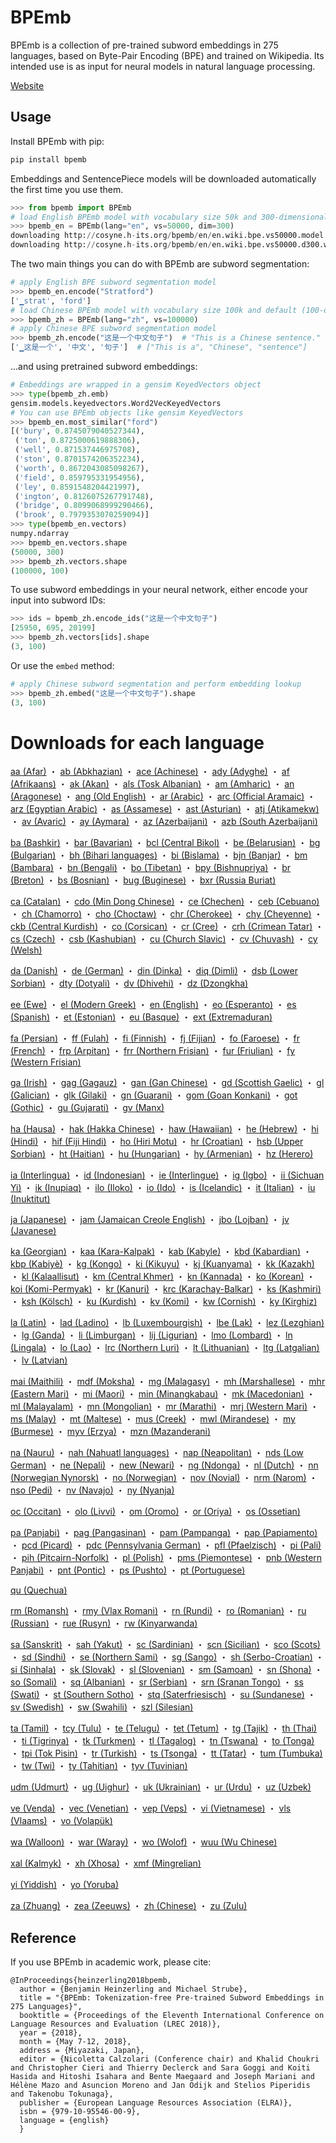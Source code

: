 # BPEmb

BPEmb is a collection of pre-trained subword embeddings in 275 languages, based on Byte-Pair Encoding (BPE) and trained on Wikipedia. Its intended use is as input for neural models in natural language processing.

[Website](http://cosyne.h-its.org/bpemb)

## Usage

Install BPEmb with pip:

```bash
pip install bpemb
```

Embeddings and SentencePiece models will be downloaded automatically the first time you use them.

```python
>>> from bpemb import BPEmb
# load English BPEmb model with vocabulary size 50k and 300-dimensional embeddings
>>> bpemb_en = BPEmb(lang="en", vs=50000, dim=300)
downloading http://cosyne.h-its.org/bpemb/en/en.wiki.bpe.vs50000.model
downloading http://cosyne.h-its.org/bpemb/en/en.wiki.bpe.vs50000.d300.w2v.bin.tar.gz
```

The two main things you can do with BPEmb are subword segmentation:
```python
# apply English BPE subword segmentation model
>>> bpemb_en.encode("Stratford")
['▁strat', 'ford']
# load Chinese BPEmb model with vocabulary size 100k and default (100-dim) embeddings
>>> bpemb_zh = BPEmb(lang="zh", vs=100000)
# apply Chinese BPE subword segmentation model
>>> bpemb_zh.encode("这是一个中文句子")  # "This is a Chinese sentence."
['▁这是一个', '中文', '句子']  # ["This is a", "Chinese", "sentence"]
```

...and using pretrained subword embeddings:
```python
# Embeddings are wrapped in a gensim KeyedVectors object
>>> type(bpemb_zh.emb)
gensim.models.keyedvectors.Word2VecKeyedVectors
# You can use BPEmb objects like gensim KeyedVectors
>>> bpemb_en.most_similar("ford")
[('bury', 0.8745079040527344),
 ('ton', 0.8725000619888306),
 ('well', 0.871537446975708),
 ('ston', 0.8701574206352234),
 ('worth', 0.8672043085098267),
 ('field', 0.859795331954956),
 ('ley', 0.8591548204421997),
 ('ington', 0.8126075267791748),
 ('bridge', 0.8099068999290466),
 ('brook', 0.7979353070259094)]
>>> type(bpemb_en.vectors)
numpy.ndarray
>>> bpemb_en.vectors.shape
(50000, 300)
>>> bpemb_zh.vectors.shape
(100000, 100)
```

To use subword embeddings in your neural network, either encode your input into subword IDs:
```python
>>> ids = bpemb_zh.encode_ids("这是一个中文句子")
[25950, 695, 20199]
>>> bpemb_zh.vectors[ids].shape
(3, 100)
```

Or use the `embed` method:
```python
# apply Chinese subword segmentation and perform embedding lookup
>>> bpemb_zh.embed("这是一个中文句子").shape
(3, 100)
```

# Downloads for each language

[aa (Afar)](http://cosyne.h-its.org/bpemb/aa) ・ 
[ab (Abkhazian)](http://cosyne.h-its.org/bpemb/ab) ・ 
[ace (Achinese)](http://cosyne.h-its.org/bpemb/ace) ・ 
[ady (Adyghe)](http://cosyne.h-its.org/bpemb/ady) ・ 
[af (Afrikaans)](http://cosyne.h-its.org/bpemb/af) ・ 
[ak (Akan)](http://cosyne.h-its.org/bpemb/ak) ・ 
[als (Tosk Albanian)](http://cosyne.h-its.org/bpemb/als) ・ 
[am (Amharic)](http://cosyne.h-its.org/bpemb/am) ・ 
[an (Aragonese)](http://cosyne.h-its.org/bpemb/an) ・ 
[ang (Old English)](http://cosyne.h-its.org/bpemb/ang) ・ 
[ar (Arabic)](http://cosyne.h-its.org/bpemb/ar) ・ 
[arc (Official Aramaic)](http://cosyne.h-its.org/bpemb/arc) ・ 
[arz (Egyptian Arabic)](http://cosyne.h-its.org/bpemb/arz) ・ 
[as (Assamese)](http://cosyne.h-its.org/bpemb/as) ・ 
[ast (Asturian)](http://cosyne.h-its.org/bpemb/ast) ・ 
[atj (Atikamekw)](http://cosyne.h-its.org/bpemb/atj) ・ 
[av (Avaric)](http://cosyne.h-its.org/bpemb/av) ・ 
[ay (Aymara)](http://cosyne.h-its.org/bpemb/ay) ・ 
[az (Azerbaijani)](http://cosyne.h-its.org/bpemb/az) ・ 
[azb (South Azerbaijani)](http://cosyne.h-its.org/bpemb/azb)

[ba (Bashkir)](http://cosyne.h-its.org/bpemb/ba) ・ 
[bar (Bavarian)](http://cosyne.h-its.org/bpemb/bar) ・ 
[bcl (Central Bikol)](http://cosyne.h-its.org/bpemb/bcl) ・ 
[be (Belarusian)](http://cosyne.h-its.org/bpemb/be) ・ 
[bg (Bulgarian)](http://cosyne.h-its.org/bpemb/bg) ・ 
[bh (Bihari languages)](http://cosyne.h-its.org/bpemb/bh) ・ 
[bi (Bislama)](http://cosyne.h-its.org/bpemb/bi) ・ 
[bjn (Banjar)](http://cosyne.h-its.org/bpemb/bjn) ・ 
[bm (Bambara)](http://cosyne.h-its.org/bpemb/bm) ・ 
[bn (Bengali)](http://cosyne.h-its.org/bpemb/bn) ・ 
[bo (Tibetan)](http://cosyne.h-its.org/bpemb/bo) ・ 
[bpy (Bishnupriya)](http://cosyne.h-its.org/bpemb/bpy) ・ 
[br (Breton)](http://cosyne.h-its.org/bpemb/br) ・ 
[bs (Bosnian)](http://cosyne.h-its.org/bpemb/bs) ・ 
[bug (Buginese)](http://cosyne.h-its.org/bpemb/bug) ・ 
[bxr (Russia Buriat)](http://cosyne.h-its.org/bpemb/bxr)

[ca (Catalan)](http://cosyne.h-its.org/bpemb/ca) ・ 
[cdo (Min Dong Chinese)](http://cosyne.h-its.org/bpemb/cdo) ・ 
[ce (Chechen)](http://cosyne.h-its.org/bpemb/ce) ・ 
[ceb (Cebuano)](http://cosyne.h-its.org/bpemb/ceb) ・ 
[ch (Chamorro)](http://cosyne.h-its.org/bpemb/ch) ・ 
[cho (Choctaw)](http://cosyne.h-its.org/bpemb/cho) ・ 
[chr (Cherokee)](http://cosyne.h-its.org/bpemb/chr) ・ 
[chy (Cheyenne)](http://cosyne.h-its.org/bpemb/chy) ・ 
[ckb (Central Kurdish)](http://cosyne.h-its.org/bpemb/ckb) ・ 
[co (Corsican)](http://cosyne.h-its.org/bpemb/co) ・ 
[cr (Cree)](http://cosyne.h-its.org/bpemb/cr) ・ 
[crh (Crimean Tatar)](http://cosyne.h-its.org/bpemb/crh) ・ 
[cs (Czech)](http://cosyne.h-its.org/bpemb/cs) ・ 
[csb (Kashubian)](http://cosyne.h-its.org/bpemb/csb) ・ 
[cu (Church Slavic)](http://cosyne.h-its.org/bpemb/cu) ・ 
[cv (Chuvash)](http://cosyne.h-its.org/bpemb/cv) ・ 
[cy (Welsh)](http://cosyne.h-its.org/bpemb/cy)

[da (Danish)](http://cosyne.h-its.org/bpemb/da) ・ 
[de (German)](http://cosyne.h-its.org/bpemb/de) ・ 
[din (Dinka)](http://cosyne.h-its.org/bpemb/din) ・ 
[diq (Dimli)](http://cosyne.h-its.org/bpemb/diq) ・ 
[dsb (Lower Sorbian)](http://cosyne.h-its.org/bpemb/dsb) ・ 
[dty (Dotyali)](http://cosyne.h-its.org/bpemb/dty) ・ 
[dv (Dhivehi)](http://cosyne.h-its.org/bpemb/dv) ・ 
[dz (Dzongkha)](http://cosyne.h-its.org/bpemb/dz)

[ee (Ewe)](http://cosyne.h-its.org/bpemb/ee) ・ 
[el (Modern Greek)](http://cosyne.h-its.org/bpemb/el) ・ 
[en (English)](http://cosyne.h-its.org/bpemb/en) ・ 
[eo (Esperanto)](http://cosyne.h-its.org/bpemb/eo) ・ 
[es (Spanish)](http://cosyne.h-its.org/bpemb/es) ・ 
[et (Estonian)](http://cosyne.h-its.org/bpemb/et) ・ 
[eu (Basque)](http://cosyne.h-its.org/bpemb/eu) ・ 
[ext (Extremaduran)](http://cosyne.h-its.org/bpemb/ext)

[fa (Persian)](http://cosyne.h-its.org/bpemb/fa) ・ 
[ff (Fulah)](http://cosyne.h-its.org/bpemb/ff) ・ 
[fi (Finnish)](http://cosyne.h-its.org/bpemb/fi) ・ 
[fj (Fijian)](http://cosyne.h-its.org/bpemb/fj) ・ 
[fo (Faroese)](http://cosyne.h-its.org/bpemb/fo) ・ 
[fr (French)](http://cosyne.h-its.org/bpemb/fr) ・ 
[frp (Arpitan)](http://cosyne.h-its.org/bpemb/frp) ・ 
[frr (Northern Frisian)](http://cosyne.h-its.org/bpemb/frr) ・ 
[fur (Friulian)](http://cosyne.h-its.org/bpemb/fur) ・ 
[fy (Western Frisian)](http://cosyne.h-its.org/bpemb/fy)

[ga (Irish)](http://cosyne.h-its.org/bpemb/ga) ・ 
[gag (Gagauz)](http://cosyne.h-its.org/bpemb/gag) ・ 
[gan (Gan Chinese)](http://cosyne.h-its.org/bpemb/gan) ・ 
[gd (Scottish Gaelic)](http://cosyne.h-its.org/bpemb/gd) ・ 
[gl (Galician)](http://cosyne.h-its.org/bpemb/gl) ・ 
[glk (Gilaki)](http://cosyne.h-its.org/bpemb/glk) ・ 
[gn (Guarani)](http://cosyne.h-its.org/bpemb/gn) ・ 
[gom (Goan Konkani)](http://cosyne.h-its.org/bpemb/gom) ・ 
[got (Gothic)](http://cosyne.h-its.org/bpemb/got) ・ 
[gu (Gujarati)](http://cosyne.h-its.org/bpemb/gu) ・ 
[gv (Manx)](http://cosyne.h-its.org/bpemb/gv)

[ha (Hausa)](http://cosyne.h-its.org/bpemb/ha) ・ 
[hak (Hakka Chinese)](http://cosyne.h-its.org/bpemb/hak) ・ 
[haw (Hawaiian)](http://cosyne.h-its.org/bpemb/haw) ・ 
[he (Hebrew)](http://cosyne.h-its.org/bpemb/he) ・ 
[hi (Hindi)](http://cosyne.h-its.org/bpemb/hi) ・ 
[hif (Fiji Hindi)](http://cosyne.h-its.org/bpemb/hif) ・ 
[ho (Hiri Motu)](http://cosyne.h-its.org/bpemb/ho) ・ 
[hr (Croatian)](http://cosyne.h-its.org/bpemb/hr) ・ 
[hsb (Upper Sorbian)](http://cosyne.h-its.org/bpemb/hsb) ・ 
[ht (Haitian)](http://cosyne.h-its.org/bpemb/ht) ・ 
[hu (Hungarian)](http://cosyne.h-its.org/bpemb/hu) ・ 
[hy (Armenian)](http://cosyne.h-its.org/bpemb/hy) ・ 
[hz (Herero)](http://cosyne.h-its.org/bpemb/hz)

[ia (Interlingua)](http://cosyne.h-its.org/bpemb/ia) ・ 
[id (Indonesian)](http://cosyne.h-its.org/bpemb/id) ・ 
[ie (Interlingue)](http://cosyne.h-its.org/bpemb/ie) ・ 
[ig (Igbo)](http://cosyne.h-its.org/bpemb/ig) ・ 
[ii (Sichuan Yi)](http://cosyne.h-its.org/bpemb/ii) ・ 
[ik (Inupiaq)](http://cosyne.h-its.org/bpemb/ik) ・ 
[ilo (Iloko)](http://cosyne.h-its.org/bpemb/ilo) ・ 
[io (Ido)](http://cosyne.h-its.org/bpemb/io) ・ 
[is (Icelandic)](http://cosyne.h-its.org/bpemb/is) ・ 
[it (Italian)](http://cosyne.h-its.org/bpemb/it) ・ 
[iu (Inuktitut)](http://cosyne.h-its.org/bpemb/iu)

[ja (Japanese)](http://cosyne.h-its.org/bpemb/ja) ・ 
[jam (Jamaican Creole English)](http://cosyne.h-its.org/bpemb/jam) ・ 
[jbo (Lojban)](http://cosyne.h-its.org/bpemb/jbo) ・ 
[jv (Javanese)](http://cosyne.h-its.org/bpemb/jv)

[ka (Georgian)](http://cosyne.h-its.org/bpemb/ka) ・ 
[kaa (Kara-Kalpak)](http://cosyne.h-its.org/bpemb/kaa) ・ 
[kab (Kabyle)](http://cosyne.h-its.org/bpemb/kab) ・ 
[kbd (Kabardian)](http://cosyne.h-its.org/bpemb/kbd) ・ 
[kbp (Kabiyè)](http://cosyne.h-its.org/bpemb/kbp) ・ 
[kg (Kongo)](http://cosyne.h-its.org/bpemb/kg) ・ 
[ki (Kikuyu)](http://cosyne.h-its.org/bpemb/ki) ・ 
[kj (Kuanyama)](http://cosyne.h-its.org/bpemb/kj) ・ 
[kk (Kazakh)](http://cosyne.h-its.org/bpemb/kk) ・ 
[kl (Kalaallisut)](http://cosyne.h-its.org/bpemb/kl) ・ 
[km (Central Khmer)](http://cosyne.h-its.org/bpemb/km) ・ 
[kn (Kannada)](http://cosyne.h-its.org/bpemb/kn) ・ 
[ko (Korean)](http://cosyne.h-its.org/bpemb/ko) ・ 
[koi (Komi-Permyak)](http://cosyne.h-its.org/bpemb/koi) ・ 
[kr (Kanuri)](http://cosyne.h-its.org/bpemb/kr) ・ 
[krc (Karachay-Balkar)](http://cosyne.h-its.org/bpemb/krc) ・ 
[ks (Kashmiri)](http://cosyne.h-its.org/bpemb/ks) ・ 
[ksh (Kölsch)](http://cosyne.h-its.org/bpemb/ksh) ・ 
[ku (Kurdish)](http://cosyne.h-its.org/bpemb/ku) ・ 
[kv (Komi)](http://cosyne.h-its.org/bpemb/kv) ・ 
[kw (Cornish)](http://cosyne.h-its.org/bpemb/kw) ・ 
[ky (Kirghiz)](http://cosyne.h-its.org/bpemb/ky)

[la (Latin)](http://cosyne.h-its.org/bpemb/la) ・ 
[lad (Ladino)](http://cosyne.h-its.org/bpemb/lad) ・ 
[lb (Luxembourgish)](http://cosyne.h-its.org/bpemb/lb) ・ 
[lbe (Lak)](http://cosyne.h-its.org/bpemb/lbe) ・ 
[lez (Lezghian)](http://cosyne.h-its.org/bpemb/lez) ・ 
[lg (Ganda)](http://cosyne.h-its.org/bpemb/lg) ・ 
[li (Limburgan)](http://cosyne.h-its.org/bpemb/li) ・ 
[lij (Ligurian)](http://cosyne.h-its.org/bpemb/lij) ・ 
[lmo (Lombard)](http://cosyne.h-its.org/bpemb/lmo) ・ 
[ln (Lingala)](http://cosyne.h-its.org/bpemb/ln) ・ 
[lo (Lao)](http://cosyne.h-its.org/bpemb/lo) ・ 
[lrc (Northern Luri)](http://cosyne.h-its.org/bpemb/lrc) ・ 
[lt (Lithuanian)](http://cosyne.h-its.org/bpemb/lt) ・ 
[ltg (Latgalian)](http://cosyne.h-its.org/bpemb/ltg) ・ 
[lv (Latvian)](http://cosyne.h-its.org/bpemb/lv)

[mai (Maithili)](http://cosyne.h-its.org/bpemb/mai) ・ 
[mdf (Moksha)](http://cosyne.h-its.org/bpemb/mdf) ・ 
[mg (Malagasy)](http://cosyne.h-its.org/bpemb/mg) ・ 
[mh (Marshallese)](http://cosyne.h-its.org/bpemb/mh) ・ 
[mhr (Eastern Mari)](http://cosyne.h-its.org/bpemb/mhr) ・ 
[mi (Maori)](http://cosyne.h-its.org/bpemb/mi) ・ 
[min (Minangkabau)](http://cosyne.h-its.org/bpemb/min) ・ 
[mk (Macedonian)](http://cosyne.h-its.org/bpemb/mk) ・ 
[ml (Malayalam)](http://cosyne.h-its.org/bpemb/ml) ・ 
[mn (Mongolian)](http://cosyne.h-its.org/bpemb/mn) ・ 
[mr (Marathi)](http://cosyne.h-its.org/bpemb/mr) ・ 
[mrj (Western Mari)](http://cosyne.h-its.org/bpemb/mrj) ・ 
[ms (Malay)](http://cosyne.h-its.org/bpemb/ms) ・ 
[mt (Maltese)](http://cosyne.h-its.org/bpemb/mt) ・ 
[mus (Creek)](http://cosyne.h-its.org/bpemb/mus) ・ 
[mwl (Mirandese)](http://cosyne.h-its.org/bpemb/mwl) ・ 
[my (Burmese)](http://cosyne.h-its.org/bpemb/my) ・ 
[myv (Erzya)](http://cosyne.h-its.org/bpemb/myv) ・ 
[mzn (Mazanderani)](http://cosyne.h-its.org/bpemb/mzn)

[na (Nauru)](http://cosyne.h-its.org/bpemb/na) ・ 
[nah (Nahuatl languages)](http://cosyne.h-its.org/bpemb/nah) ・ 
[nap (Neapolitan)](http://cosyne.h-its.org/bpemb/nap) ・ 
[nds (Low German)](http://cosyne.h-its.org/bpemb/nds) ・ 
[ne (Nepali)](http://cosyne.h-its.org/bpemb/ne) ・ 
[new (Newari)](http://cosyne.h-its.org/bpemb/new) ・ 
[ng (Ndonga)](http://cosyne.h-its.org/bpemb/ng) ・ 
[nl (Dutch)](http://cosyne.h-its.org/bpemb/nl) ・ 
[nn (Norwegian Nynorsk)](http://cosyne.h-its.org/bpemb/nn) ・ 
[no (Norwegian)](http://cosyne.h-its.org/bpemb/no) ・ 
[nov (Novial)](http://cosyne.h-its.org/bpemb/nov) ・ 
[nrm (Narom)](http://cosyne.h-its.org/bpemb/nrm) ・ 
[nso (Pedi)](http://cosyne.h-its.org/bpemb/nso) ・ 
[nv (Navajo)](http://cosyne.h-its.org/bpemb/nv) ・ 
[ny (Nyanja)](http://cosyne.h-its.org/bpemb/ny)

[oc (Occitan)](http://cosyne.h-its.org/bpemb/oc) ・ 
[olo (Livvi)](http://cosyne.h-its.org/bpemb/olo) ・ 
[om (Oromo)](http://cosyne.h-its.org/bpemb/om) ・ 
[or (Oriya)](http://cosyne.h-its.org/bpemb/or) ・ 
[os (Ossetian)](http://cosyne.h-its.org/bpemb/os)

[pa (Panjabi)](http://cosyne.h-its.org/bpemb/pa) ・ 
[pag (Pangasinan)](http://cosyne.h-its.org/bpemb/pag) ・ 
[pam (Pampanga)](http://cosyne.h-its.org/bpemb/pam) ・ 
[pap (Papiamento)](http://cosyne.h-its.org/bpemb/pap) ・ 
[pcd (Picard)](http://cosyne.h-its.org/bpemb/pcd) ・ 
[pdc (Pennsylvania German)](http://cosyne.h-its.org/bpemb/pdc) ・ 
[pfl (Pfaelzisch)](http://cosyne.h-its.org/bpemb/pfl) ・ 
[pi (Pali)](http://cosyne.h-its.org/bpemb/pi) ・ 
[pih (Pitcairn-Norfolk)](http://cosyne.h-its.org/bpemb/pih) ・ 
[pl (Polish)](http://cosyne.h-its.org/bpemb/pl) ・ 
[pms (Piemontese)](http://cosyne.h-its.org/bpemb/pms) ・ 
[pnb (Western Panjabi)](http://cosyne.h-its.org/bpemb/pnb) ・ 
[pnt (Pontic)](http://cosyne.h-its.org/bpemb/pnt) ・ 
[ps (Pushto)](http://cosyne.h-its.org/bpemb/ps) ・ 
[pt (Portuguese)](http://cosyne.h-its.org/bpemb/pt)

[qu (Quechua)](http://cosyne.h-its.org/bpemb/qu)

[rm (Romansh)](http://cosyne.h-its.org/bpemb/rm) ・ 
[rmy (Vlax Romani)](http://cosyne.h-its.org/bpemb/rmy) ・ 
[rn (Rundi)](http://cosyne.h-its.org/bpemb/rn) ・ 
[ro (Romanian)](http://cosyne.h-its.org/bpemb/ro) ・ 
[ru (Russian)](http://cosyne.h-its.org/bpemb/ru) ・ 
[rue (Rusyn)](http://cosyne.h-its.org/bpemb/rue) ・ 
[rw (Kinyarwanda)](http://cosyne.h-its.org/bpemb/rw)

[sa (Sanskrit)](http://cosyne.h-its.org/bpemb/sa) ・ 
[sah (Yakut)](http://cosyne.h-its.org/bpemb/sah) ・ 
[sc (Sardinian)](http://cosyne.h-its.org/bpemb/sc) ・ 
[scn (Sicilian)](http://cosyne.h-its.org/bpemb/scn) ・ 
[sco (Scots)](http://cosyne.h-its.org/bpemb/sco) ・ 
[sd (Sindhi)](http://cosyne.h-its.org/bpemb/sd) ・ 
[se (Northern Sami)](http://cosyne.h-its.org/bpemb/se) ・ 
[sg (Sango)](http://cosyne.h-its.org/bpemb/sg) ・ 
[sh (Serbo-Croatian)](http://cosyne.h-its.org/bpemb/sh) ・ 
[si (Sinhala)](http://cosyne.h-its.org/bpemb/si) ・ 
[sk (Slovak)](http://cosyne.h-its.org/bpemb/sk) ・ 
[sl (Slovenian)](http://cosyne.h-its.org/bpemb/sl) ・ 
[sm (Samoan)](http://cosyne.h-its.org/bpemb/sm) ・ 
[sn (Shona)](http://cosyne.h-its.org/bpemb/sn) ・ 
[so (Somali)](http://cosyne.h-its.org/bpemb/so) ・ 
[sq (Albanian)](http://cosyne.h-its.org/bpemb/sq) ・ 
[sr (Serbian)](http://cosyne.h-its.org/bpemb/sr) ・ 
[srn (Sranan Tongo)](http://cosyne.h-its.org/bpemb/srn) ・ 
[ss (Swati)](http://cosyne.h-its.org/bpemb/ss) ・ 
[st (Southern Sotho)](http://cosyne.h-its.org/bpemb/st) ・ 
[stq (Saterfriesisch)](http://cosyne.h-its.org/bpemb/stq) ・ 
[su (Sundanese)](http://cosyne.h-its.org/bpemb/su) ・ 
[sv (Swedish)](http://cosyne.h-its.org/bpemb/sv) ・ 
[sw (Swahili)](http://cosyne.h-its.org/bpemb/sw) ・ 
[szl (Silesian)](http://cosyne.h-its.org/bpemb/szl)

[ta (Tamil)](http://cosyne.h-its.org/bpemb/ta) ・ 
[tcy (Tulu)](http://cosyne.h-its.org/bpemb/tcy) ・ 
[te (Telugu)](http://cosyne.h-its.org/bpemb/te) ・ 
[tet (Tetum)](http://cosyne.h-its.org/bpemb/tet) ・ 
[tg (Tajik)](http://cosyne.h-its.org/bpemb/tg) ・ 
[th (Thai)](http://cosyne.h-its.org/bpemb/th) ・ 
[ti (Tigrinya)](http://cosyne.h-its.org/bpemb/ti) ・ 
[tk (Turkmen)](http://cosyne.h-its.org/bpemb/tk) ・ 
[tl (Tagalog)](http://cosyne.h-its.org/bpemb/tl) ・ 
[tn (Tswana)](http://cosyne.h-its.org/bpemb/tn) ・ 
[to (Tonga)](http://cosyne.h-its.org/bpemb/to) ・ 
[tpi (Tok Pisin)](http://cosyne.h-its.org/bpemb/tpi) ・ 
[tr (Turkish)](http://cosyne.h-its.org/bpemb/tr) ・ 
[ts (Tsonga)](http://cosyne.h-its.org/bpemb/ts) ・ 
[tt (Tatar)](http://cosyne.h-its.org/bpemb/tt) ・ 
[tum (Tumbuka)](http://cosyne.h-its.org/bpemb/tum) ・ 
[tw (Twi)](http://cosyne.h-its.org/bpemb/tw) ・ 
[ty (Tahitian)](http://cosyne.h-its.org/bpemb/ty) ・ 
[tyv (Tuvinian)](http://cosyne.h-its.org/bpemb/tyv)

[udm (Udmurt)](http://cosyne.h-its.org/bpemb/udm) ・ 
[ug (Uighur)](http://cosyne.h-its.org/bpemb/ug) ・ 
[uk (Ukrainian)](http://cosyne.h-its.org/bpemb/uk) ・ 
[ur (Urdu)](http://cosyne.h-its.org/bpemb/ur) ・ 
[uz (Uzbek)](http://cosyne.h-its.org/bpemb/uz)

[ve (Venda)](http://cosyne.h-its.org/bpemb/ve) ・ 
[vec (Venetian)](http://cosyne.h-its.org/bpemb/vec) ・ 
[vep (Veps)](http://cosyne.h-its.org/bpemb/vep) ・ 
[vi (Vietnamese)](http://cosyne.h-its.org/bpemb/vi) ・ 
[vls (Vlaams)](http://cosyne.h-its.org/bpemb/vls) ・ 
[vo (Volapük)](http://cosyne.h-its.org/bpemb/vo)

[wa (Walloon)](http://cosyne.h-its.org/bpemb/wa) ・ 
[war (Waray)](http://cosyne.h-its.org/bpemb/war) ・ 
[wo (Wolof)](http://cosyne.h-its.org/bpemb/wo) ・ 
[wuu (Wu Chinese)](http://cosyne.h-its.org/bpemb/wuu)

[xal (Kalmyk)](http://cosyne.h-its.org/bpemb/xal) ・ 
[xh (Xhosa)](http://cosyne.h-its.org/bpemb/xh) ・ 
[xmf (Mingrelian)](http://cosyne.h-its.org/bpemb/xmf)

[yi (Yiddish)](http://cosyne.h-its.org/bpemb/yi) ・ 
[yo (Yoruba)](http://cosyne.h-its.org/bpemb/yo)

[za (Zhuang)](http://cosyne.h-its.org/bpemb/za) ・ 
[zea (Zeeuws)](http://cosyne.h-its.org/bpemb/zea) ・ 
[zh (Chinese)](http://cosyne.h-its.org/bpemb/zh) ・ 
[zu (Zulu)](http://cosyne.h-its.org/bpemb/zu)



## Reference

If you use BPEmb in academic work, please cite:

```
@InProceedings{heinzerling2018bpemb,
  author = {Benjamin Heinzerling and Michael Strube},
  title = "{BPEmb: Tokenization-free Pre-trained Subword Embeddings in 275 Languages}",
  booktitle = {Proceedings of the Eleventh International Conference on Language Resources and Evaluation (LREC 2018)},
  year = {2018},
  month = {May 7-12, 2018},
  address = {Miyazaki, Japan},
  editor = {Nicoletta Calzolari (Conference chair) and Khalid Choukri and Christopher Cieri and Thierry Declerck and Sara Goggi and Koiti Hasida and Hitoshi Isahara and Bente Maegaard and Joseph Mariani and Hélène Mazo and Asuncion Moreno and Jan Odijk and Stelios Piperidis and Takenobu Tokunaga},
  publisher = {European Language Resources Association (ELRA)},
  isbn = {979-10-95546-00-9},
  language = {english}
  }
```

